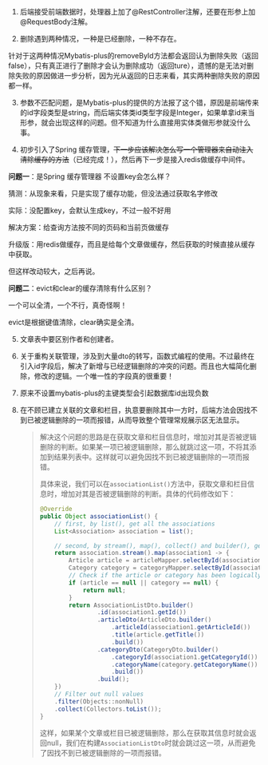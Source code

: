1. 后端接受前端数据时，处理器上加了@RestController注解，还要在形参上加@RequestBody注解。

2. 删除遇到两种情况，一种是已经删除，一种不存在。

  针对于这两种情况Mybatis-plus的removeById方法都会返回认为删除失败（返回false），只有真正进行了删除才会认为删除成功（返回ture），遗憾的是无法对删除失败的原因做进一步分析，因为光从返回的日志来看，其实两种删除失败的原因都一样。

3. 参数不匹配问题，是Mybatis-plus的提供的方法报了这个错，原因是前端传来的id字段类型是string，而后端实体类id类型字段是Integer，如果单拿id来当形参，就会出现这样的问题。但不知道为什么直接用实体类做形参就没什么事。

4. 初步引入了Spring 缓存管理，~~下一步应该解决怎么写一个管理器来自动注入清除缓存的方法~~（已经完成！），然后再下一步是接入redis做缓存中间件。

  **问题一**：是Spring 缓存管理器 不设置key会怎么样？

  猜测：从现象来看，只是实现了缓存功能，但没法通过获取名字修改

  实际：没配置key，会默认生成key，不过一般不好用

  解决方案：给查询方法按不同的页码和当前页做缓存

  升级版：用redis做缓存，而且是给每个文章做缓存，然后获取的时候直接从缓存中获取。

  但这样改动较大，之后再说。

  **问题二**：evict和clear的缓存清除有什么区别？

  一个可以全清，一个不行，真奇怪啊！

  evict是根据键值清除，clear确实是全清。

5. 文章表中要区别作者和创建者。

6. 关于重构关联管理，涉及到大量dto的转写，函数式编程的使用。不过最终在引入id字段后，解决了新增与已经逻辑删除的冲突的问题。而且也大幅简化删除，修改的逻辑。一个唯一性的字段真的很重要！

7. 原来不设置mybatis-plus的主键类型会引起数据库id出现负数

8. 在不顾已建立关联的文章和栏目，执意要删除其中一方时，后端方法会因找不到已被逻辑删除的一项而报错，从而导致整个管理常规展示区无法显示。

	> 解决这个问题的思路是在获取文章和栏目信息时，增加对其是否被逻辑删除的判断。如果某一项已被逻辑删除，那么就跳过这一项，不将其添加到结果列表中。这样就可以避免因找不到已被逻辑删除的一项而报错。
	>
	> 具体来说，我们可以在`associationList()`方法中，获取文章和栏目信息时，增加对其是否被逻辑删除的判断。具体的代码修改如下：
	>
	> ```java
	> @Override
	> public Object associationList() {
	>     // first, by list(), get all the associations
	>     List<Association> association = list();
	> 
	>     // second, by stream(), map(), collect() and builder(), get the associationListDto
	>     return association.stream().map(association1 -> {
	>         Article article = articleMapper.selectById(association1.getArticleId());
	>         Category category = categoryMapper.selectById(association1.getCategoryId());
	>         // Check if the article or category has been logically deleted
	>         if (article == null || category == null) {
	>             return null;
	>         }
	>         return AssociationListDto.builder()
	>                 .id(association1.getId())
	>                 .articleDto(ArticleDto.builder()
	>                     .articleId(association1.getArticleId())
	>                     .title(article.getTitle())
	>                     .build())
	>                 .categoryDto(CategoryDto.builder()
	>                     .categoryId(association1.getCategoryId())
	>                     .categoryName(category.getCategoryName())
	>                     .build())
	>                 .build();
	>     })
	>     // Filter out null values
	>     .filter(Objects::nonNull)
	>     .collect(Collectors.toList());
	> }
	> ```
	>
	> 这样，如果某个文章或栏目已被逻辑删除，那么在获取其信息时就会返回null，我们在构建`AssociationListDto`时就会跳过这一项，从而避免了因找不到已被逻辑删除的一项而报错。

	